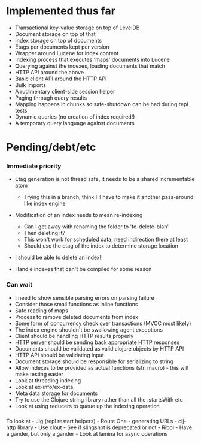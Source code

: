 # Implemented thus far

- Transactional key-value storage on top of LevelDB
- Document storage on top of that
- Index storage on top of documents
- Etags per documents kept per version
- Wrapper around Lucene for index content
- Indexing process that executes 'maps' documents into Lucene
- Querying against the indexes, loading documents that match
- HTTP API around the above
- Basic client API around the HTTP API
- Bulk imports
- A rudimentary client-side session helper
- Paging through query results
- Mapping happens in chunks so safe-shutdown can be had during repl tests
- Dynamic queries (no creation of index required!)
- A temporary query language against documents

# Pending/debt/etc

### Immediate priority

- Etag generation is not thread safe, it needs to be a shared incrementable atom
  - Trying this in a branch, think I'll have to make it another pass-around like index engine

- Modification of an index needs to mean re-indexing
  - Can I get away with renaming the folder to 'to-delete-blah'
  - Then deleting it?
  - This won't work for scheduled data, need indirection there at least
  - Should use the etag of the index to determine storage location
- I should be able to delete an index!!
- Handle indexes that can't be compiled for some reason

### Can wait

- I need to show sensible parsing errors on parsing failure
- Consider those small functions as inline functions
- Safe reading of maps
- Process to remove deleted documents from index
- Some form of concurrency check over transactions (MVCC most likely)
- The index engine shouldn't be swallowing agent exceptions
- Client should be handling HTTP results properly
- HTTP server should be sending back appropriate HTTP responses
- Documents should be validated as valid clojure objects by HTTP API
- HTTP API should be validating input
- Document storage should be responsible for serializing to string
- Allow indexes to be provided as actual functions (sfn macro) - this will make testing easier
- Look at threading indexing
- Look at ex-info/ex-data
- Meta data storage for documents
- Try to use the Clojure string library rather than all the .startsWith etc
- Look at using reducers to queue up the indexing operation

###

To look at - Jig (repl restart helpers)
           - Route One - generating URLs
           - clj-http library 
           - Use clout
           - See if slingshot is deprecated or not
           - Ribol - Have a gander, but only a gander
           - Look at lamina for async operations           

